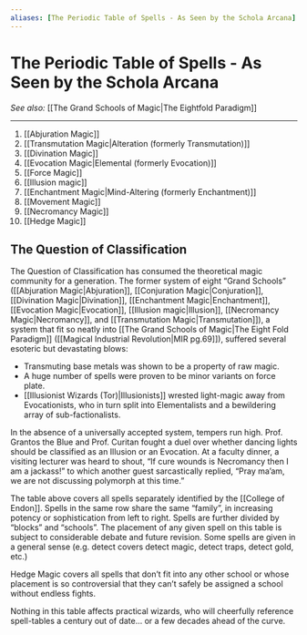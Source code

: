 ```yaml
---
aliases: [The Periodic Table of Spells - As Seen by the Schola Arcana]
---
```

# The Periodic Table of Spells - As Seen by the Schola Arcana
*See also:* [[The Grand Schools of Magic|The Eightfold Paradigm]]
___
1. [[Abjuration Magic]]
2. [[Transmutation Magic|Alteration (formerly Transmutation)]]
3. [[Divination Magic]]
4. [[Evocation Magic|Elemental (formerly Evocation)]]
5. [[Force Magic]]
6. [[Illusion magic]]
7. [[Enchantment Magic|Mind-Altering (formerly Enchantment)]]
8. [[Movement Magic]]
9. [[Necromancy Magic]]
10. [[Hedge Magic]]

## The Question of Classification
The Question of Classification has consumed the theoretical magic community for a generation. The former system of eight “Grand Schools” ([[Abjuration Magic|Abjuration]], [[Conjuration Magic|Conjuration]], [[Divination Magic|Divination]], [[Enchantment Magic|Enchantment]], [[Evocation Magic|Evocation]],
[[Illusion magic|Illusion]], [[Necromancy Magic|Necromancy]], and [[Transmutation Magic|Transmutation]]), a system that fit so neatly into [[The Grand Schools of Magic|The Eight Fold Paradigm]] ([[Magical Industrial Revolution|MIR pg.69]]), suffered several esoteric but devastating blows:
- Transmuting base metals was shown to be a property of raw magic. 
- A huge number of spells were proven to be minor variants on force plate.
- [[Illusionist Wizards (Tor)|Illusionists]] wrested light-magic away from Evocationists, who in turn split into Elementalists and a bewildering array of sub-factionalists.

In the absence of a universally accepted system, tempers run high. Prof. Grantos the Blue and Prof. Curitan fought a duel over whether dancing lights should be classified as an Illusion or an Evocation. At a faculty dinner, a visiting lecturer was heard to shout, “If cure wounds is Necromancy then I am a jackass!” to which another guest sarcastically replied, “Pray ma’am, we are not discussing polymorph at
this time.”

The table above covers all spells separately identified by the [[College of Endon]]. Spells in the same row share the same “family”, in increasing potency or sophistication from left to right. Spells are further divided by “blocks” and “schools”. The placement of any given spell on this table is subject to considerable debate and future revision. Some spells are given in a general sense (e.g. detect covers detect magic, detect traps, detect gold, etc.)

Hedge Magic covers all spells that don’t fit into any other school or whose placement is so controversial that they can’t safely be assigned a school without endless fights.

Nothing in this table affects practical wizards, who will cheerfully reference spell-tables a century out of date... or a few decades ahead of the curve.